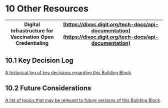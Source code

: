 # 10 Other Resources

|  Digital Infrastructure for Vaccination Open Credentialing |  [https://divoc.digit.org/tech-docs/api-documentation](https://divoc.digit.org/tech-docs/api-documentation) |
| ---------------------------------------------------------- | ----------------------------------------------------------------------------------------------------------- |

## 10.1 Key Decision Log

[A historical log of key decisions regarding this Building Block](https://govstack-global.atlassian.net/wiki/spaces/GH/pages/183500911).

## 10.2 Future Considerations

[A list of topics that may be relevant to future versions of this Building Block](https://govstack-global.atlassian.net/wiki/spaces/GH/pages/183500920).

